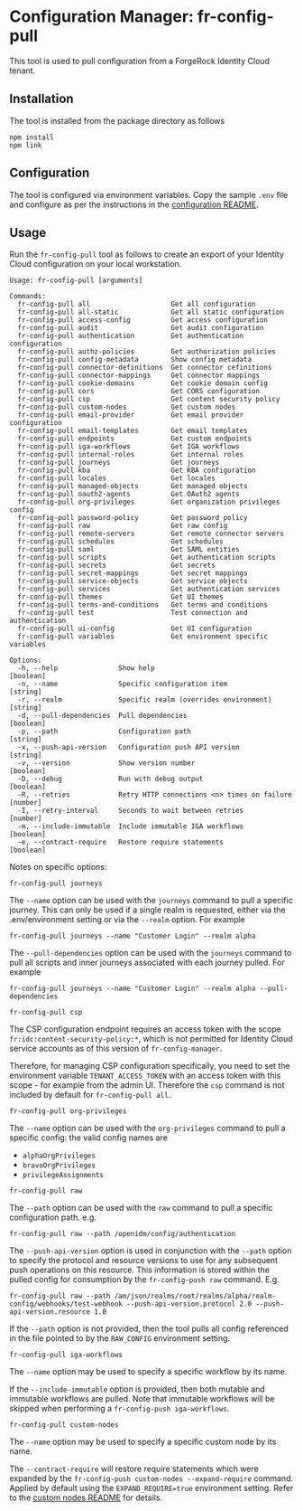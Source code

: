 # Configuration Manager: fr-config-pull

This tool is used to pull configuration from a ForgeRock Identity Cloud tenant.

## Installation

The tool is installed from the package directory as follows

```
npm install
npm link
```

## Configuration

The tool is configured via environment variables. Copy the sample `.env` file and configure as per the instructions in the [configuration README](../../docs/environment.md).

## Usage

Run the `fr-config-pull` tool as follows to create an export of your Identity Cloud configuration on your local workstation.

```
Usage: fr-config-pull [arguments]

Commands:
  fr-config-pull all                    Get all configuration
  fr-config-pull all-static             Get all static configuration
  fr-config-pull access-config          Get access configuration
  fr-config-pull audit                  Get audit configuration
  fr-config-pull authentication         Get authentication configuration
  fr-config-pull authz-policies         Get authorization policies
  fr-config-pull config-metadata        Show config metadata
  fr-config-pull connector-definitions  Get connector cefinitions
  fr-config-pull connector-mappings     Get connector mappings
  fr-config-pull cookie-domains         Get cookie domain config
  fr-config-pull cors                   Get CORS configuration
  fr-config-pull csp                    Get content security policy
  fr-config-pull custom-nodes           Get custom nodes
  fr-config-pull email-provider         Get email provider configuration
  fr-config-pull email-templates        Get email templates
  fr-config-pull endpoints              Get custom endpoints
  fr-config-pull iga-workflows          Get IGA workflows
  fr-config-pull internal-roles         Get internal roles
  fr-config-pull journeys               Get journeys
  fr-config-pull kba                    Get KBA configuration
  fr-config-pull locales                Get locales
  fr-config-pull managed-objects        Get managed objects
  fr-config-pull oauth2-agents          Get OAuth2 agents
  fr-config-pull org-privileges         Get organization privileges config
  fr-config-pull password-policy        Get password policy
  fr-config-pull raw                    Get raw config
  fr-config-pull remote-servers         Get remote connector servers
  fr-config-pull schedules              Get schedules
  fr-config-pull saml                   Get SAML entities
  fr-config-pull scripts                Get authentication scripts
  fr-config-pull secrets                Get secrets
  fr-config-pull secret-mappings        Get secret mappings
  fr-config-pull service-objects        Get service objects
  fr-config-pull services               Get authentication services
  fr-config-pull themes                 Get UI themes
  fr-config-pull terms-and-conditions   Get terms and conditions
  fr-config-pull test                   Test connection and authentication
  fr-config-pull ui-config              Get UI configuration
  fr-config-pull variables              Get environment specific variables

Options:
  -h, --help               Show help                                      [boolean]
  -n, --name               Specific configuration item                     [string]
  -r, --realm              Specific realm (overrides environment)          [string]
  -d, --pull-dependencies  Pull dependencies                              [boolean]
  -p, --path               Configuration path                              [string]
  -x, --push-api-version   Configuration push API version                  [string]
  -v, --version            Show version number                            [boolean]
  -D, --debug              Run with debug output                          [boolean]
  -R, --retries            Retry HTTP connections <n> times on failure    [number]
  -I, --retry-interval     Seconds to wait between retries                 [number]
  -m, --include-immutable  Include immutable IGA workflows                [boolean]
  -e, --contract-require   Restore require statements                     [boolean]
```

Notes on specific options:

`fr-config-pull journeys`

The `--name` option can be used with the `journeys` command to pull a specific journey. This can only be used if a single realm is requested, either via the .env/environment setting or via the `--realm` option. For example

```
fr-config-pull journeys --name "Customer Login" --realm alpha
```

The `--pull-dependencies` option can be used with the `journeys` command to pull all scripts and inner journeys associated with each journey pulled. For example

```
fr-config-pull journeys --name "Customer Login" --realm alpha --pull-dependencies
```

`fr-config-pull csp`

The CSP configuration endpoint requires an access token with the scope `fr:idc:content-security-policy:*`,
which is not permitted for Identity Cloud service accounts as of this version of `fr-config-manager`.

Therefore, for managing CSP configuration specifically, you need to set the environment variable
`TENANT_ACCESS_TOKEN` with an access token with this scope - for example from the admin UI. Therefore
the `csp` command is not included by default for `fr-config-pull all`.

`fr-config-pull org-privileges`

The `--name` option can be used with the `org-privileges` command to pull a specific config: the valid config names are

- `alphaOrgPrivileges`
- `bravoOrgPrivileges`
- `privilegeAssignments`

`fr-config-pull raw`

The `--path` option can be used with the `raw` command to pull a specific configuration path. e.g.

```
fr-config-pull raw --path /openidm/config/authentication
```

The `--push-api-version` option is used in conjunction with the `--path` option to specify the protocol and resource versions to use for any subsequent push operations on this resource. This information is stored within the pulled config for consumption by the `fr-config-push raw` command. E.g.

```
fr-config-pull raw --path /am/json/realms/root/realms/alpha/realm-config/webhooks/test-webhook --push-api-version.protocol 2.0 --push-api-version.resource 1.0
```

If the `--path` option is not provided, then the tool pulls all config referenced in the file pointed to by the `RAW_CONFIG` environment setting.

`fr-config-pull iga-workflows`

The `--name` option may be used to specify a specific workflow by its name.

If the `--include-immutable` option is provided, then both mutable and immutable workflows are pulled. Note that immutable workflows will be skipped when performing a `fr-config-push iga-workflows`.

`fr-config-pull custom-nodes`

The `--name` option may be used to specify a specific custom node by its name.

The `--contract-require` will restore require statements which were expanded by the `fr-config-push custom-nodes --expand-require` command. Applied by default using the `EXPAND_REQUIRE=true` environment setting. Refer to the [custom nodes README](../../docs/custom-nodes.md) for details.
